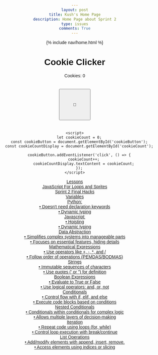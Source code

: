 ```yaml
---
layout: post
title: Kush's Home Page
description: Home Page about Sprint 2
type: issues
comments: True
---
```

{% include nav/home.html %}

<html lang="en">
<head>
    <meta charset="UTF-8">
    <meta name="viewport" content="width=device-width, initial-scale=1.0">
    <title>Simple Cookie Clicker</title>
    <style>
        body {
            text-align: center;
            font-family: Arial, sans-serif;
        }
        #cookieButton {
            width: 100px;
            height: 100px;
            margin: 20px;
        }
    </style>
</head>
<body>
    <h1>Cookie Clicker</h1>
    <p>Cookies: <span id="cookieCount">0</span></p>
    <button id="cookieButton">🍪</button>

    <script>
        let cookieCount = 0;
        const cookieButton = document.getElementById('cookieButton');
        const cookieCountDisplay = document.getElementById('cookieCount');

        cookieButton.addEventListener('click', () => {
            cookieCount++;
            cookieCountDisplay.textContent = cookieCount;
        });
    </script>
</body>
</html>
<a href = "https://nighthawkcoders.github.io/portfolio_2025/csp/big-idea/p2/fundamentals">
Lessons
</a>
<br>
<a href = "https://nighthawkcoders.github.io/portfolio_2025/csse/javascript/fundamentals/for-loops/">
JavaScript For Loops and Sprites
</a>
<br>
<a href = "https://kush1434.github.io/kushs_2025/2024/10/15/Teaching-Project_IPYNB_2_.html">
Sprint 2 Final Hacks
</a>
<html lang="en">
<head>
    <meta charset="UTF-8">
    <meta name="viewport" content="width=device-width, initial-scale=1.0">
    <title>Hover Grid Drop-Down</title>
    <link rel="stylesheet" href="styles.css">
</head>
<body>
    <div class="grid-container">
        <a href="https://kush1434.github.io/kushs_2025/2024/10/09/3-1_IPYNB_2_.html" class="box">
            Variables
            <div class="dropdown-text">
             Python:
             <br>
             • Doesn't need declaration keywords
             <br>
             • Dynamic typing
             <br>
             Javascript:
             <br>
             • Hoisting
             <br>
             • Dynamic typing
             </div>
        </a>
        <a href="https://kush1434.github.io/kushs_2025/2024/10/09/3-2_IPYNB_2_.html" class="box">
            Data Abstraction
            <div class="dropdown-text">
             • Simplifies complex systems into manageable parts
             <br>
             • Focuses on essential features, hiding details
</div>
        </a>
        <a href="https://kush1434.github.io/kushs_2025/2024/10/09/3-3-,-3-5_IPYNB_2_.html" class="box">
            Mathematical Expressions
            <div class="dropdown-text">
            • Use operators like +, -, *, and /
            <br>
            • Follow order of operations (PEMDAS/BODMAS)
            </div>
        </a>
        <a href="https://kush1434.github.io/kushs_2025/2024/10/09/3-4_IPYNB_2_.html" class="box">
            Strings
            <div class="dropdown-text">
            • Immutable sequences of characters
            <br>
            • Use quotes (' or ") for definition
            </div>
        </a>
        <a href="https://kush1434.github.io/kushs_2025/2024/10/09/3-3-,-3-5_IPYNB_2_.html" class="box">
            Boolean Expressions
            <div class="dropdown-text">
            • Evaluate to True or False
            <br>
            • Use logical operators: and, or, not
            </div>
        </a>
        <a href="https://kush1434.github.io/portfolio_2025/csp/big-idea/p2/3-6" class="box">
            Conditionals
            <div class="dropdown-text">
            • Control flow with if, elif, and else
            <br>
            • Execute code blocks based on conditions
            </div>
        </a>
        <a href="https://kush1434.github.io/portfolio_2025/csp/big-idea/p2/3-7" class="box">
            Nested Conditionals
            <div class="dropdown-text">
            • Conditionals within conditionals for complex logic
            <br>
            • Allows multiple layers of decision-making
            </div>
        </a>
        <a href="https://kush1434.github.io/kushs_2025/2024/10/04/3-8_IPYNB_2_.html" class="box">
            Iteration
            <div class="dropdown-text">
            • Repeat code using loops (for, while)
            <br>
            • Control loop execution with break/continue
            </div>
        </a>
        <a href="https://kush1434.github.io/kushs_2025/2024/10/04/3-10_IPYNB_2_.html" class="box">
            List Operations
            <div class="dropdown-text">
            • Add/modify elements with append, insert, remove.
            <br>
            • Access elements using indices or slicing
            </div>
        </a>
    </div>
</body>
</html>
